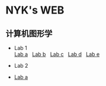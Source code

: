 # NYK's WEB
## 计算机图形学
- Lab 1 <br>
[Lab a](/webGL/web/a.html) &nbsp;  [Lab b](/webGL/web/b.html)   &nbsp;
 [Lab c](/webGL/web/c.html)  &nbsp;  [Lab d](/webGL/web/d.html) &nbsp;   [Lab e](/webGL/web/e.html)

- Lab 2
- [Lab a](/webGL/web2/a.html) &nbsp;

